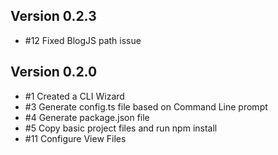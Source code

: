 ## Version 0.2.3
   - \#12 Fixed BlogJS path issue

## Version 0.2.0
   
   - \#1 Created a CLI Wizard
   - \#3 Generate config.ts file based on Command Line prompt
   - \#4 Generate package.json file
   - \#5 Copy basic project files and run npm install
   - \#11 Configure View Files 
